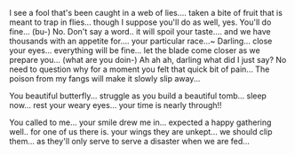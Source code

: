 I see a fool that's been caught in a web of lies.... 
taken a bite of fruit that is meant to trap in flies...
though I suppose you'll do as well, 
yes. You'll do fine... (bu-)
No. Don't say a word.. it will spoil your taste.... and we have thousands with an appetite for.... your particular race...~
Darling... close your eyes... everything will be fine... let the blade come closer as we prepare you... (what are you doin-)
Ah ah ah, darling what did I just say? No need to question why for a moment you felt that quick bit of pain...
The poison from my fangs will make it slowly slip away... 

You beautiful butterfly... struggle as you build a beautiful tomb... sleep now... rest your weary eyes... your time is nearly through!!

You called to me... your smile drew me in... expected a happy gathering well.. for one of us there is. your wings they are unkept...  we should clip them... as they'll only serve to serve a disaster when we are fed... 
